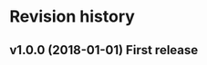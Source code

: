 Revision history
=======================================

v1.0.0 (2018-01-01) First release
---------------------------------------
